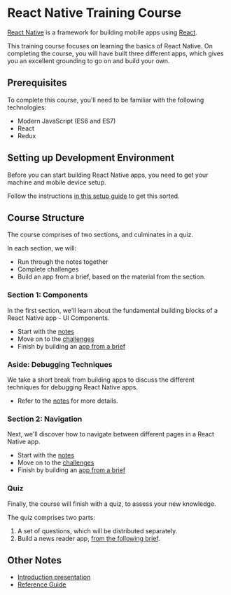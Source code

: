 # React Native Training Course

[React Native](https://facebook.github.io/react-native/) is a framework for building mobile apps using [React](https://reactjs.org/).

This training course focuses on learning the basics of React Native. On completing the course, you will have built three different apps, which gives you an excellent grounding to go on and build your own.

## Prerequisites

To complete this course, you'll need to be familiar with the following technologies:

- Modern JavaScript (ES6 and ES7)
- React
- Redux

## Setting up Development Environment

Before you can start building React Native apps, you need to get your machine and mobile device setup.

Follow the instructions [in this setup guide](notes/setup.md) to get this sorted.

## Course Structure

The course comprises of two sections, and culminates in a quiz.

In each section, we will:

- Run through the notes together
- Complete challenges
- Build an app from a brief, based on the material from the section.

### Section 1: Components

In the first section, we'll learn about the fundamental building blocks of a React Native app - UI Components.

- Start with the [notes](notes/components.md)
- Move on to the [challenges](challenges/components.md)
- Finish by building an [app from a brief](apps/counter-app/README.md)

### Aside: Debugging Techniques

We take a short break from building apps to discuss the different techniques for debugging React Native apps.

- Refer to the [notes](notes/debugging.md) for more details.

### Section 2: Navigation

Next, we'll discover how to navigate between different pages in a React Native app.

- Start with the [notes](notes/navigation.md)
- Move on to the [challenges](challenges/navigation.md)
- Finish by building an [app from a brief](apps/films-guide-app/README.md)

### Quiz

Finally, the course will finish with a quiz, to assess your new knowledge.

The quiz comprises two parts:

1. A set of questions, which will be distributed separately.
2. Build a news reader app, [from the following brief](apps/news-feed-app/README.md).

## Other Notes

- [Introduction presentation](https://slides.com/studiozeffa/react-native-intro)
- [Reference Guide](notes/reference.md)
